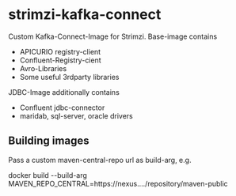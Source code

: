 # strimzi-kafka-connect
Custom Kafka-Connect-Image for Strimzi. Base-image contains

* APICURIO registry-client
* Confluent-Registry-cient
* Avro-Libraries
* Some useful 3rdparty libraries

JDBC-Image additionally contains

* Confluent jdbc-connector
* maridab, sql-server, oracle drivers


## Building images

Pass a custom maven-central-repo url as build-arg, e.g.

 docker build --build-arg MAVEN_REPO_CENTRAL=https://nexus..../repository/maven-public


